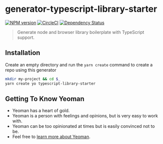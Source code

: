 # generator-typescript-library-starter 
[![NPM version][npm-image]][npm-url]
[![CircleCI](https://circleci.com/gh/alexhayton/generator-typescript-library-starter.svg?style=shield)](https://circleci.com/gh/alexhayton/generator-typescript-library-starter)
[![Dependency Status][daviddm-image]][daviddm-url]
> Generate node and browser library boilerplate with TypeScript support.

## Installation

Create an empty directory and run the `yarn create` command to create a repo using this generator

```bash
mkdir my-project && cd $_
yarn create yo typescript-library-starter
```

## Getting To Know Yeoman

 * Yeoman has a heart of gold.
 * Yeoman is a person with feelings and opinions, but is very easy to work with.
 * Yeoman can be too opinionated at times but is easily convinced not to be.
 * Feel free to [learn more about Yeoman](http://yeoman.io/).

[npm-image]: https://badge.fury.io/js/generator-typescript-library-starter.svg
[npm-url]: https://npmjs.org/package/generator-typescript-library-starter
[circleci-image]: https://circleci.com/gh/alexhayton/generator-typescript-library-starter.svg?style=svg
[circleci-url]: https://circleci.com/gh/alexhayton/generator-typescript-library-starter
[daviddm-image]: https://david-dm.org/alexhayton/generator-typescript-library-starter.svg?theme=shields.io
[daviddm-url]: https://david-dm.org/alexhayton/generator-typescript-library-starter
